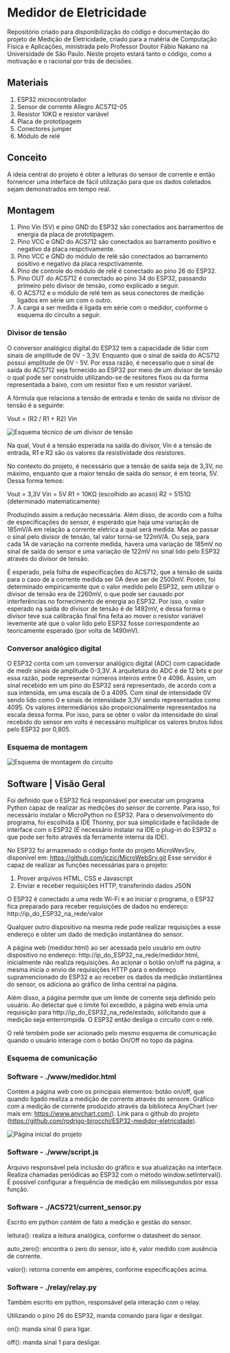 # Medidor de Eletricidade

Repositório criado para disponibilização do código e documentação do projeto de Medição de Eletricidade, criado para a matéria de Computação Física e Aplicações, ministrada pelo Professor Doutor Fábio Nakano na Universidade de São Paulo. Neste projeto estará tanto o código, como a motivação e o racional por trás de decisões.

## Materiais

1. ESP32 microcontrolador
2. Sensor de corrente Allegro ACS712-05
3. Resistor 10KΩ e resistor variável
4. Placa de prototipagem
5. Conectores jumper
6. Módulo de relé

## Conceito

A ideia central do projeto é obter a leituras do sensor de corrente e então fornencer uma interface de fácil utilização para que os dados coletados sejam demonstrados em tempo real.

## Montagem

1. Pino Vin (5V) e pino GND do ESP32 são conectados aos barramentos de energia da placa de prototipagem.
2. Pino VCC e GND do ACS712 são conectados ao barramento positivo e negativo da placa respctivamente.
3. Pino VCC e GND do módulo de relé são conectados ao barramento positivo e negativo da placa respctivamente.
4. Pino de controle do módulo de relé é conectado ao pino 26 do ESP32.
5. Pino OUT do ACS712 é conectado ao pino 34 do ESP32, passando primeiro pelo divisor de tensão, como explicado a seguir.
6. O ACS712 e o módulo de relé tem as seus conectores de medição ligados em série um com o outro.
7. A carga a ser medida é ligada em série com o medidor, conforme o esquema do circuíto a seguir.

### Divisor de tensão

O conversor analógico digital do ESP32 tem a capacidade de lidar com sinais de amplitude de 0V - 3,3V. Enquanto que o sinal de saída do ACS712 possui amplitude de 0V - 5V. Por essa razão, é necessaŕio que o sinal de saída do ACS712 seja fornecido ao ESP32 por meio de um divisor de tensão o qual pode ser construído utilizando-se de resitores fixos ou da forma representada a baixo, com um resistor fixo e um resistor variável.

A fórmula que relaciona a tensão de entrada e tenão de saída no divisor de tensão é a seguinte:

Vout = (R2 / R1 + R2) Vin

![Esquema técnico de um divisor de tensão](assets/image.png)

Na qual, Vout é a tensão esperada na saída do divisor, Vin é a tensão de entrada, R1 e R2 são os valores da resistividade dos resistores.

No contexto do projeto, é necessário que a tensão de saída seja de 3,3V, no máximo, enquanto que a maior tensão de saída do sensor, é em teoria, 5V. Dessa forma temos:

 Vout = 3,3V
 Vin = 5V
 R1 = 10KΩ (escolhido ao acaso)
 R2 = 5151Ω (determinado matematicamente)

Produzindo assim a redução necessária. Além disso, de acordo com a folha de especificações do sensor, é esperado que haja uma variação de 185mV/A em relação a corrente eletrica a qual será medida. Mas ao passar o sinal pelo divisor de tensão, tal valor torna-se 122mV/A. Ou seja, para cada 1A de variação na corrente medida, havera uma variação de 185mV no sinal de saída do sensor e uma variação de 122mV no sinal lido pelo ESP32 através do divisor de tensão.

É esperado, pela folha de especificações do ACS712, que a tensão de saída para o caso de a corrente medida ser 0A deve ser de 2500mV. Porém, foi determinado empiricamente que o valor medido pelo ESP32, sem utilizar o divisor de tensão era de 2260mV, o que pode ser causado por interferências no fornecimento de energia ao ESP32. Por isso, o valor esperado na saída do divisor de tensão é de 1492mV, e dessa forma o divisor teve sua calibração final fina feita ao mover o resistor variável levemente até que o valor lido pelo ESP32 fosse correspondente ao teoricamente esperado (por volta de 1490mV).

### Conversor analógico digital

O ESP32 conta com um conversor analógico digital (ADC) com capacidade de medir sinais de amplitude 0-3,3V. A arquitetura do ADC é de 12 bits e por essa razão, pode representar números inteiros entre 0 e 4096. Assim, um sinal recebido em um pino do ESP32 será representado, de acordo com a sua intensida, em uma escala de 0 a 4095. Com sinal de intensidade 0V sendo lido como 0 e sinais de intensidade 3,3V sendo representados como 4095. Os valores intermediários são proporcionalmente representados na escala dessa forma. Por isso, para se obter o valor da intensidade do sinal recebido do sensor em volts é necessário multiplicar os valores brutos lidos pelo ESP32 por 0,805.

### Esquema de montagem

![Esquema de montagem do circuito](assets/esquema_eletrico.jpg)

## Software | Visão Geral

Foi definido que o ESP32 ficá responsável por executar um programa Python capaz de realizar as medições do sensor de corrente. Para isso, foi necessário instalar o MicroPython no ESP32. Para o desenvolvimento do programa, foi escolhida a IDE Thonny, por sua simplicidade e facilidade de interface com o ESP32 (É necessário instalar na IDE o plug-in do ESP32 o que pode ser feito através da ferramente interna da IDE).

No ESP32 foi armazenado o código fonte do projeto MicroWevSrv, disponível em: https://github.com/jczic/MicroWebSrv.git
Esse servidor é capaz de realizar as funções necessárias para o projeto:

1. Prover arquivos HTML, CSS e Javascript
2. Enviar e receber requisições HTTP, transferindo dados JSON

O ESP32 é conectado a uma rede Wi-Fi e ao iniciar o programa, o ESP32 fica preparado para receber requisições de dados no endereço: 
http://ip_do_ESP32_na_rede/valor

Qualquer outro dispositivo na mesma rede pode realizar requisições a esse endereço e obter um dado de medição instantânea do sensor. 

A página web (medidor.html) ao ser acessada pelo usuário em outro dispositivo no endereço: http://ip_do_ESP32_na_rede/medidor.html, inicialmente não realiza requisições. Ao acionar o botão on/off na página, a mesma inicia o envio de requisições HTTP para o endereço supramencionado do ESP32 e ao receber os dados da medição instantânea do sensor, os adiciona ao gráfico de linha central na página.

Além disso, a página permite que um limite de corrente seja definido pelo usuário. Ao detectar que o limite foi excedido, a página web envia uma requisição para 
http://ip_do_ESP32_na_rede/estado, solicitando que a medição seja enterrompida. O ESP32 então desliga o circuíto com o relé.

O relé tembém pode ser acionado pelo mesmo esquema de comunicação quando o usuário interage com o botão On/Off no topo da página.

### Esquema de comunicação


### Software - ./www/medidor.html

Contém a página web com os principais elementos: botão on/off, que quando ligado realiza a medição de corrente através do sensore. Gráfico com a medição de corrente produzido através da biblioteca AnyChart (ver mais em: https://www.anychart.com/). Link para o github do projeto (https://github.com/rodrigo-birocchi/ESP32-medidor-eletricidade).

![Página inicial do projeto](assets/inicial.png)

### Software - ./www/script.js

Arquivo responsável pela inclusão do gráfico e sua atualização na interface. Realiza chamadas periódicas ao ESP32 com o método window.setInterval(). É possível configurar a frequência de medição em milissegundos por essa função.

### Software - ./ACS721/current_sensor.py

Escrito em python contém de fato a medição e gestão do sensor.

leitura(): realiza a leitura analógica, conforme o datasheet do sensor.

auto_zero(): encontra o zero do sensor, isto é, valor medido com ausência de corrente.

valor(): retorna corrente em ampéres, conforme especificações acima.

### Software - ./relay/relay.py

Também escrito em python, responsável pela interação com o relay.

Utilizando o pino 26 do ESP32, manda comando para ligar e desligar.

on(): manda sinal 0 para ligar.

off(): manda sinal 1 para desligar.

